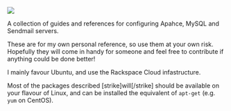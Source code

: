 ![](https://raw.github.com/robmcvey/i-love-lamp/master/lamp.png)

A collection of guides and references for configuring Apahce, MySQL and Sendmail servers.

These are for my own personal reference, so use them at your own risk. Hopefully they will come in handy for someone and feel free to contribute if anything could be done better!

I mainly favour Ubuntu, and use the Rackspace Cloud infastructure.

Most of the packages described [strike]will[/strike] should be available on your flavour of Linux, and can be installed the equivalent of `apt-get` (e.g. `yum` on CentOS).